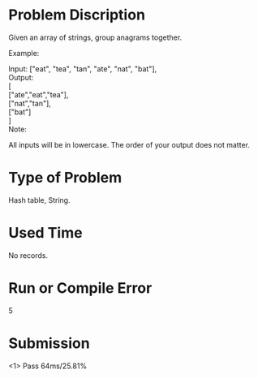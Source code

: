 # Problem Discription
Given an array of strings, group anagrams together.

Example:

Input: ["eat", "tea", "tan", "ate", "nat", "bat"],  
Output:  
[  
  ["ate","eat","tea"],  
  ["nat","tan"],  
  ["bat"]  
]  
Note:  

All inputs will be in lowercase.
The order of your output does not matter.

# Type of Problem
Hash table, String.

# Used Time
No records.

# Run or Compile Error
5

# Submission
<1> Pass    64ms/25.81%
